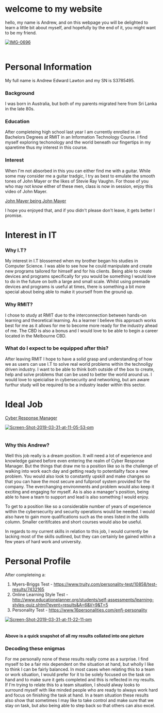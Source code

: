 # **welcome to my website**
hello, my name is Andrew, and on this webpage you will be delighted to learn a little bit about myself, and hopefully by the end of it, you might want to be my friend.

<a href="https://ibb.co/yXQYG1M"><img src="https://i.ibb.co/NsymQPk/IMG-0696.jpg" alt="IMG-0696" border="0"></a><br /><a target='_blank' href='https://imgbb.com/'></a><br />

# **Personal Information**
My full name is Andrew Edward Lawton and my SN is S3785495.


### Background
I was born in Australia, but both of my parents migrated here from Sri Lanka in the late 80s. 


### Education
After completeing high school last year I am currently enrolled in an Bachelors Degrees at RMIT in an Information Technology Course. I find myself exploring techonology and the world beneath our fingertips in my sparetime thus my interest in this course. 

### Interest
When I'm not absorbed in this you can either find me with a guitar. While some may consider me a guitar tradgic, I try as best to emulate the smooth tones of John Mayer or the likes of Stevie Ray Vaughn. For those of you who may not know either of these men, class is now in session, enjoy this video of John Mayer.


[John Mayer being John Mayer](https://www.youtube.com/watch?v=mQ055hHdxbE)


I hope you enjoyed that, and if you didn't please don't leave, it gets better I promise.

# **Interest in IT**

### Why I.T?
My interest in I.T blossemed when my brother began his studies in Computer Science. I was able to see how he could manipulate and create new programs tailored for himself and for his clients. Being able to create devices and programs specifically for you would be something I would love to do in the future on both a large and small scale. Whilst using premade devices and programs is useful at times, there is something a bit more special about being able to make it yourself from the ground up.

### Why RMIT?
I chose to study at RMIT due to the interconnection between hands-on learning and theoretical learning. As a learner I believe this approach works best for me as it allows for me to become more ready for the industry ahead of me. The CBD is also a bonus and I would love to be able to begin a career located in the Melbourne CBD.

### What do I expect to be equipped after this?
After leaving RMIT I hope to have a solid grasp and understanding of how we as users can use I.T to solve real world problems within the technollgy driven industry. I want to be able to think both outside of the box to create, help and solve problems that can be used to better the world around us. I would love to speicialise in cybersecurity and networking, but am aware furthur study will be required to be a industry leader within this sector.

# Ideal Job
[Cyber Response Manager](https://www.seek.com.au/job/38565205?searchrequesttoken=27fdaa48-532e-4c51-a1e6-2209219c8d6c&type=standard)

<a href="https://ibb.co/ZKQD81c"><img src="https://i.ibb.co/K7tvqzV/Screen-Shot-2019-03-31-at-11-05-53-pm.png" alt="Screen-Shot-2019-03-31-at-11-05-53-pm" border="0"></a><br /><a target='_blank' href='https://imgbb.com/'></a><br />

### Why this Andrew?
Well this job really is a dream position. It will need a lot of experience and knowledge gained before even entering the realm of Cyber Response Manager. But the things that draw me to a position like so is the challenge of walking into work each day and getting ready to potentiallty face a new problem. You would also look to constantly upskill and make changes so that you can have the most secure and fullproof system provided for the company. The everchanging environments and problem would also keep it exciting and engaging for myself. As is also a manager's position, being able to have a team to support and lead is also something I would enjoy. 

To get to a position like so a considerable number of years of experience within the cybersecurity and security operations would be needed. I would also have to gain more qualifications such as the ones listed in the skills column. Smaller ceritifcates and short courses would also be useful.

In regards to my current skills in relation to this job, I would currently be lacking most of the skills outlined, but they can certainly be gained within a few years of hard work and university.

# Personal Profile
After completeing a:
1. Myers-Briggs Test - https://www.truity.com/personality-test/10858/test-results/7432165
2. Online Learning Style Test - http://www.educationplanner.org/students/self-assessments/learning-styles-quiz.shtml?event=results&A=6&V=9&T=5
3. Personality Test - https://www.16personalities.com/enfj-personality

<a href="https://ibb.co/1GzdWcS"><img src="https://i.ibb.co/qYJWQ6Z/Screen-Shot-2019-03-31-at-11-22-11-pm.png" alt="Screen-Shot-2019-03-31-at-11-22-11-pm" border="0"></a><br /><a target='_blank' href='https://imgbb.com/'></a><br />

#### Above is a quick snapshot of all my results collated into one picture

### Decoding these enigmas
For me personally none of these results really come as a surprise. I find myself to be a fair mix dependent on the situation at hand, but wholly I like to think I can be fairly balanced. In most cases when relating this to a team or work situation, I would prefer for it to be solely focused on the task on hand and to make sure it gets completed and this is reflected in my results. If I'm trying to relate this to a team situation, I should alway looks to surround myself with like minded people who are ready to always work hard and focus on finishing the task at hand. In a team situation these results also show that sometimes I may like to take control and make sure that we stay on task, but also being able to step back so that others can also excel.





